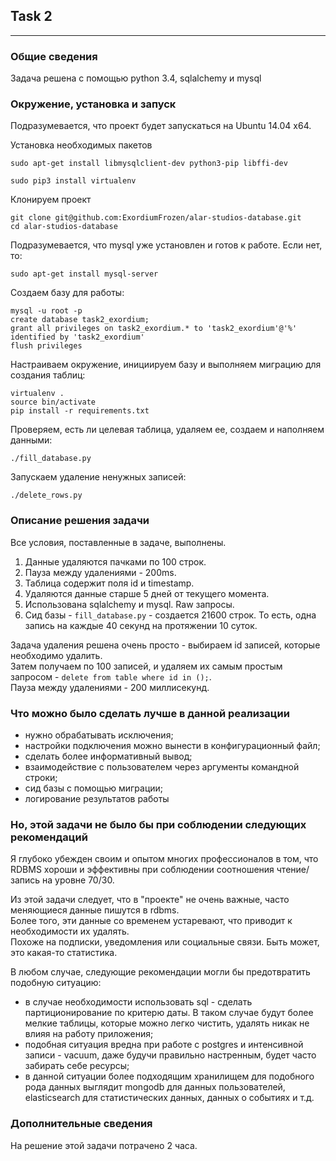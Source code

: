## Task 2
---

### Общие сведения
Задача решена с помощью python 3.4, sqlalchemy и mysql


### Окружение, установка и запуск
Подразумевается, что проект будет запускаться на Ubuntu 14.04 x64.

Установка необходимых пакетов
```
sudo apt-get install libmysqlclient-dev python3-pip libffi-dev
```

```
sudo pip3 install virtualenv
```

Клонируем проект
```
git clone git@github.com:ExordiumFrozen/alar-studios-database.git
cd alar-studios-database
```

Подразумевается, что mysql уже установлен и готов к работе.
Если нет, то:
```
sudo apt-get install mysql-server
```

Создаем базу для работы:
```
mysql -u root -p
create database task2_exordium;
grant all privileges on task2_exordium.* to 'task2_exordium'@'%' identified by 'task2_exordium'
flush privileges
```

Настраиваем окружение, инициируем базу и выполняем миграцию для создания таблиц:
```
virtualenv .
source bin/activate
pip install -r requirements.txt
```

Проверяем, есть ли целевая таблица, удаляем ее, создаем и наполняем данными:
```
./fill_database.py

```

Запускаем удаление ненужных записей:
```
./delete_rows.py
```

### Описание решения задачи
Все условия, поставленные в задаче, выполнены.  

1. Данные удаляются пачками по 100 строк.
2. Пауза между удалениями - 200ms.
3. Таблица содержит поля id и timestamp.
4. Удаляются данные старше 5 дней от текущего момента.
5. Использована sqlalchemy и mysql. Raw запросы.
6. Сид базы - `fill_database.py` - создается 21600 строк. То есть, одна запись на каждые 40 секунд на протяжении 10 суток.

Задача удаления решена очень просто - выбираем id записей, которые необходимо удалить.  
Затем получаем по 100 записей, и удаляем их самым простым запросом - `delete from table where id in ();`.  
Пауза между удалениями - 200 миллисекунд.


### Что можно было сделать лучше в данной реализации
- нужно обрабатывать исключения;
- настройки подключения можно вынести в конфигурационный файл;
- сделать более информативный вывод;
- взаимодействие с пользователем через аргументы командной строки;
- сид базы с помощью миграции;
- логирование результатов работы

### Но, этой задачи не было бы при соблюдении следующих рекомендаций
Я глубоко убежден своим и опытом многих профессионалов в том, что RDBMS хороши и эффективны при соблюдении соотношения чтение/запись на уровне 70/30.  

Из этой задачи следует, что в "проекте" не очень важные, часто меняющиеся данные пишутся в rdbms.  
Более того, эти данные со временем устаревают, что приводит к необходимости их удалять.  
Похоже на подписки, уведомления или социальные связи. Быть может, это какая-то статистика.  

В любом случае, следующие рекомендации могли бы предотвратить подобную ситуацию:
- в случае необходимости использовать sql - сделать партиционирование по критерю даты. В таком случае будут более мелкие таблицы, которые можно легко чистить, удалять никак не влияя на работу приложения;  
- подобная ситуация вредна при работе с postgres и интенсивной записи - vacuum, даже будучи правильно настренным, будет часто забирать себе ресурсы;  
- в данной ситуации более подходящим хранилищем для подобного рода данных выглядит mongodb для данных пользователей, elasticsearch для статистических данных, данных о событиях и т.д.

### Дополнительные сведения
На решение этой задачи потрачено 2 часа.

